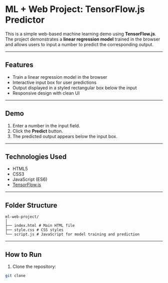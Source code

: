 # ML + Web Project: TensorFlow.js Predictor

This is a simple web-based machine learning demo using **TensorFlow.js**. The project demonstrates a **linear regression model** trained in the browser and allows users to input a number to predict the corresponding output.

---

## Features

- Train a linear regression model in the browser
- Interactive input box for user predictions
- Output displayed in a styled rectangular box below the input
- Responsive design with clean UI

---

## Demo

1. Enter a number in the input field.
2. Click the **Predict** button.
3. The predicted output appears below the input box.

---

## Technologies Used

- HTML5
- CSS3
- JavaScript (ES6)
- [TensorFlow.js](https://www.tensorflow.org/js)

---

## Folder Structure
```
ml-web-project/
│
├── index.html # Main HTML file
├── style.css # CSS styles
└── script.js # JavaScript for model training and prediction
```

---


## How to Run

1. Clone the repository:
```bash
git clone
```
